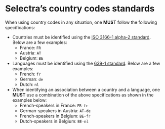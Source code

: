 # Selectra’s country codes standards

When using country codes in any situation, one **MUST** follow the following specifications:

* Countries must be identified using the [ISO 3166-1 alpha-2 standard](https://en.wikipedia.org/wiki/ISO_3166-1#Current_codes). Below are a few examples:
  * France: `FR`
  * Austria: `AT`
  * Belgium: `BE`
* Languages must be identified using the [639-1 standard](https://en.wikipedia.org/wiki/List_of_ISO_639-1_codes). Below are a few examples:
  * French: `fr`
  * German: `de`
  * Dutch: `nl`
* When identifying an association between a country and a language, one **MUST** use a combination of the above specifications as shown in the examples below:
  * French-speakers in France: `FR-fr`
  * German-speakers in Austria: `AT-de`
  * French-speakers in Belgium: `BE-fr`
  * Dutch-speakers in Belgium: `BE-nl`
  
